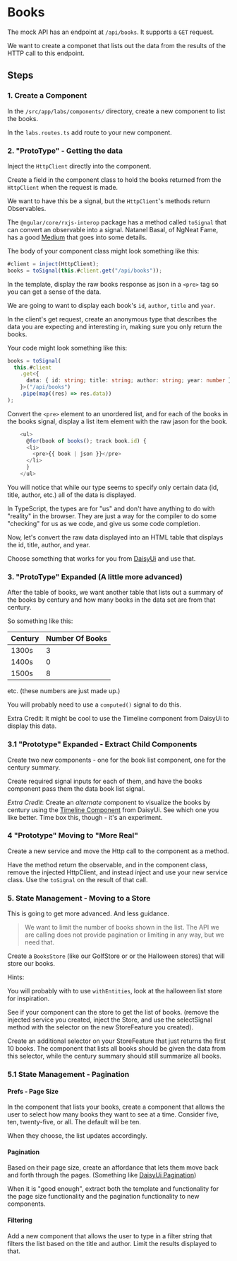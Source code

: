 # Books

The mock API has an endpoint at `/api/books`. It supports a `GET` request.

We want to create a componet that lists out the data from the results of the HTTP call to this endpoint.

## Steps

### 1. Create a Component

In the `/src/app/labs/components/` directory, create a new component to list the books.

In the `labs.routes.ts` add route to your new component.

### 2. "ProtoType" - Getting the data

Inject the `HttpClient` directly into the component.

Create a field in the component class to hold the books returned from the `HttpClient` when the request is made.

We want to have this be a signal, but the `HttpClient`'s methods return Observables.

The `@ngular/core/rxjs-interop` package has a method called `toSignal` that can convert an observable into a signal. Natanel Basal, of NgNeat Fame, has a good [Medium](https://netbasal.com/converting-observables-to-signals-in-angular-what-you-need-to-know-4f5474c765a0) that goes into some details.

The body of your component class might look something like this:

```typescript
#client = inject(HttpClient);
books = toSignal(this.#client.get("/api/books"));
```

In the template, display the raw books response as json in a `<pre>` tag so you can get a sense of the data.

We are going to want to display each book's `id`, `author`, `title` and `year`.

In the client's get request, create an anonymous type that describes the data you are expecting and interesting in, making sure you only return the books.

Your code might look something like this:

```typescript
books = toSignal(
  this.#client
    .get<{
      data: { id: string; title: string; author: string; year: number }[];
    }>("/api/books")
    .pipe(map((res) => res.data))
);
```

Convert the `<pre>` element to an unordered list, and for each of the books in the books signal, display a list item element with the raw jason for the book.

```typescript
    <ul>
      @for(book of books(); track book.id) {
      <li>
        <pre>{{ book | json }}</pre>
      </li>
      }
    </ul>
```

You will notice that while our type seems to specify only certain data (id, title, author, etc.) all of the data is displayed.

In TypeScript, the types are for "us" and don't have anything to do with "reality" in the browser. They are just a way for the compiler to do some "checking" for us as we code, and give us some code completion.

Now, let's convert the raw data displayed into an HTML table that displays the id, title, author, and year.

Choose something that works for you from [DaisyUi](https://daisyui.com/components/table/) and use that.

### 3. "ProtoType" Expanded (A little more advanced)

After the table of books, we want another table that lists out a summary of the books by century and how many books in the data set are from that century.

So something like this:

| Century | Number Of Books |
| ------- | --------------- |
| 1300s   | 3               |
| 1400s   | 0               |
| 1500s   | 8               |

etc. (these numbers are just made up.)

You will probably need to use a `computed()` signal to do this.

Extra Credit: It might be cool to use the Timeline component from DaisyUi to display this data.

### 3.1 "Prototype" Expanded - Extract Child Components

Create two new components - one for the book list component, one for the century summary.

Create required signal inputs for each of them, and have the books component pass them the data book list signal.

_Extra Credit_: Create an _alternate_ component to visualize the books by century using the [Timeline Component](https://daisyui.com/components/timeline/) from DaisyUi. See which one you like better. Time box this, though - it's an experiment.

### 4 "Prototype" Moving to "More Real"

Create a new service and move the Http call to the component as a method.

Have the method return the observable, and in the component class, remove the injected HttpClient, and instead inject and use your new service class. Use the `toSignal` on the result of that call.

### 5. State Management - Moving to a Store

This is going to get more advanced. And less guidance.

> We want to limit the number of books shown in the list. The API we are calling does not provide pagination or limiting in any way, but we need that.

Create a `BooksStore` (like our GolfStore or or the Halloween stores) that will store our books.

Hints:

You will probably with to use `withEntities`, look at the halloween list store for inspiration.

See if your component can the store to get the list of books. (remove the injected service you created, inject the Store, and use the selectSignal method with the selector on the new StoreFeature you created).

Create an additional selector on your StoreFeature that just returns the first 10 books. The component that lists all books should be given the data from this selector, while the century summary should still summarize all books.

### 5.1 State Management - Pagination

#### Prefs - Page Size

In the component that lists your books, create a component that allows the user to select how many books they want to see at a time. Consider five, ten, twenty-five, or all. The default will be ten.

When they choose, the list updates accordingly.

#### Pagination

Based on their page size, create an affordance that lets them move back and forth through the pages. (Something like [DaisyUi Pagination](https://daisyui.com/components/pagination/))

When it is "good enough", extract both the template and functionality for the page size functionality and the pagination functionality to new components.

#### Filtering

Add a new component that allows the user to type in a filter string that filters the list based on the title and author. Limit the results displayed to that.
